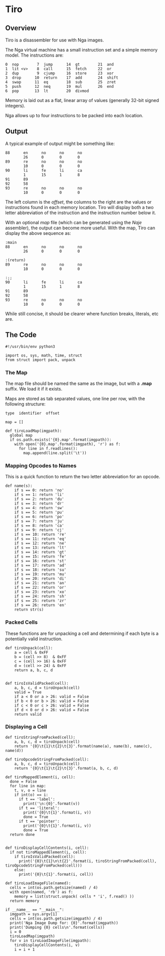 # Tiro

## Overview

Tiro is a disassembler for use with Nga images.

The Nga virtual machine has a small instruction set and a simple memory model.
The instructions are:

    0  nop        7  jump      14  gt        21  and
    1  lit <v>    8  call      15  fetch     22  or
    2  dup        9  cjump     16  store     23  xor
    3  drop      10  return    17  add       24  shift
    4  swap      11  eq        18  sub       25  zret
    5  push      12  neq       19  mul       26  end
    6  pop       13  lt        20  divmod

Memory is laid out as a flat, linear array of values (generally 32-bit signed
integers).

Nga allows up to four instructions to be packed into each location.

## Output

A typical example of output might be something like:

    88      en      no      no      no
            26      0       0       0
    89      re      no      no      no
            10      0       0       0
    90      li      fe      li      ca
            1       15      1       8
    91      89
    92      58
    93      re      no      no      no
            10      0       0       0

The left column is the *offset*, the columns to the right are the values or
instructions found in each memory location. Tiro will display both a two
letter abbreviation of the instruction and the instruction number below it.

With an optional *map* file (which can be generated using the *Naje*
assembler), the output can become more useful. With the map, Tiro can display
the above sequence as:

    :main
    88      en      no      no      no
            26      0       0       0

    :(return)
    89      re      no      no      no
            10      0       0       0

    :;;
    90      li      fe      li      ca
            1       15      1       8
    91      89
    92      58
    93      re      no      no      no
            10      0       0       0

While still concise, it should be clearer where function breaks, literals,
etc are.

## The Code

````
#!/usr/bin/env python3

import os, sys, math, time, struct
from struct import pack, unpack
````

### The Map

The map file should be named the same as the image, but with a **.map** suffix.
We load it if it exists.

Maps are stored as tab separated values, one line per row, with the following
structure:

    type  identifier  offset

````
map = []

def tiroLoadMap(imgpath):
  global map
  if os.path.exists('{0}.map'.format(imgpath)):
    with open('{0}.map'.format(imgpath), 'r') as f:
      for line in f.readlines():
        map.append(line.split('\t'))
````

### Mapping Opcodes to Names

This is a quick function to return the two letter abbreviation for an opcode.

````
def name(s):
    if s == 0: return 'no'
    if s == 1: return 'li'
    if s == 2: return 'du'
    if s == 3: return 'dr'
    if s == 4: return 'sw'
    if s == 5: return 'pu'
    if s == 6: return 'po'
    if s == 7: return 'ju'
    if s == 8: return 'ca'
    if s == 9: return 'cj'
    if s == 10: return 're'
    if s == 11: return 'eq'
    if s == 12: return 'ne'
    if s == 13: return 'lt'
    if s == 14: return 'gt'
    if s == 15: return 'fe'
    if s == 16: return 'st'
    if s == 17: return 'ad'
    if s == 18: return 'su'
    if s == 19: return 'mu'
    if s == 20: return 'di'
    if s == 21: return 'an'
    if s == 22: return 'or'
    if s == 23: return 'xo'
    if s == 24: return 'sh'
    if s == 25: return 'zr'
    if s == 26: return 'en'
    return str(s)
````

### Packed Cells

These functions are for unpacking a cell and determining if each byte is a
potentially valid instruction.

````
def tiroUnpack(cell):
    a = cell & 0xFF
    b = (cell >> 8)  & 0xFF
    c = (cell >> 16) & 0xFF
    d = (cell >> 24) & 0xFF
    return a, b, c, d


def tiroIsValidPacked(cell):
    a, b, c, d = tiroUnpack(cell)
    valid = True
    if a < 0 or a > 26: valid = False
    if b < 0 or b > 26: valid = False
    if c < 0 or c > 26: valid = False
    if d < 0 or d > 26: valid = False
    return valid
````

### Displaying a Cell

````
def tiroStringFromPacked(cell):
    a, b, c, d = tiroUnpack(cell)
    return '{0}\t{1}\t{2}\t{3}'.format(name(a), name(b), name(c), name(d))

def tiroOpcodeStringFromPacked(cell):
    a, b, c, d = tiroUnpack(cell)
    return '{0}\t{1}\t{2}\t{3}'.format(a, b, c, d)

def tiroMappedElement(i, cell):
  done = False
  for line in map:
    t, v, o = line
    if int(o) == i:
      if t == 'label':
        print('\n:{0}'.format(v))
      if t == 'literal':
        print('{0}\t{1}'.format(i, v))
        done = True
      if t == 'pointer':
        print('{0}\t{1}'.format(i, v))
        done = True
  return done


def tiroDisplayCellContents(i, cell):
  if not tiroMappedElement(i, cell):
    if tiroIsValidPacked(cell):
      print('{0}\t{1}\n\t{2}'.format(i, tiroStringFromPacked(cell), tiroOpcodeStringFromPacked(cell)))
    else:
      print('{0}\t{1}'.format(i, cell))
````


````
def tiroLoadImageFile(named):
  cells = int(os.path.getsize(named) / 4)
  with open(named, 'rb') as f:
    memory = list(struct.unpack( cells * 'i', f.read() ))
  return memory

if __name__ == "__main__":
  imgpath = sys.argv[1]
  cells = int(os.path.getsize(imgpath) / 4)
  print('Nga Image Dump for: {0}'.format(imgpath))
  print('Dumping {0} cells\n'.format(cells))
  i = 0
  tiroLoadMap(imgpath)
  for v in tiroLoadImageFile(imgpath):
    tiroDisplayCellContents(i, v)
    i = i + 1
````

